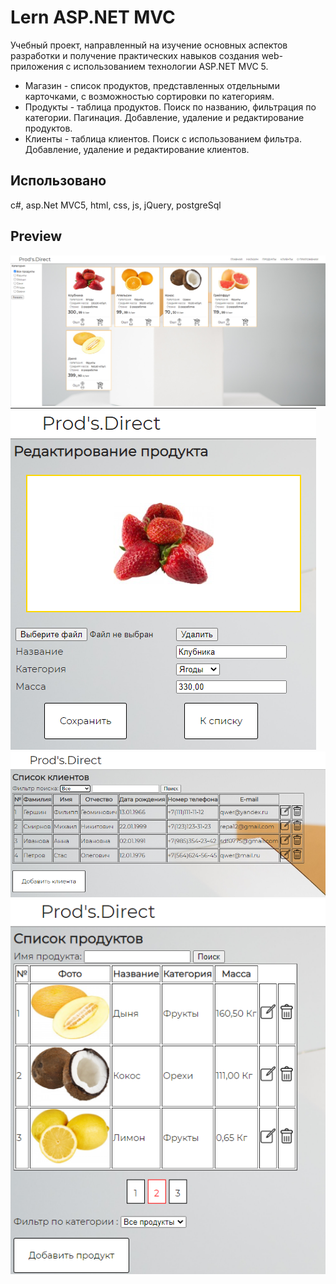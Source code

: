 # Lern ASP.NET MVC
Учебный проект, направленный на изучение основных аспектов разработки и получение практических навыков создания web-приложения с использованием технологии ASP.NET MVC 5.
* Магазин - список продуктов, представленных отдельными карточками, с возможностью сортировки по категориям.
* Продукты - таблица продуктов. Поиск по названию, фильтрация по категории. Пагинация. Добавление, удаление и редактирование продуктов.
* Клиенты - таблица клиентов. Поиск с использованием фильтра. Добавление, удаление и редактирование клиентов.

## Использовано
c#, asp.Net MVC5, html, css, js, jQuery, postgreSql

## Preview

<img src = https://github.com/NikitaTrifonov/ProductShopMVC/blob/master/shopAll.png>
<img src = https://github.com/NikitaTrifonov/ProductShopMVC/blob/master/editProduct.png >
<img src = https://github.com/NikitaTrifonov/ProductShopMVC/blob/master/clients.png >
<img src = https://github.com/NikitaTrifonov/ProductShopMVC/blob/master/dictinary.png >
